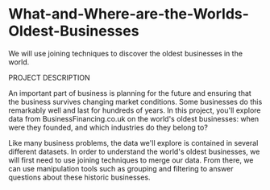 # What-and-Where-are-the-Worlds-Oldest-Businesses
We will use joining techniques to discover the oldest businesses in the world.

PROJECT DESCRIPTION

An important part of business is planning for the future and ensuring that the business survives changing market conditions.
Some businesses do this remarkably well and last for hundreds of years.
In this project, you'll explore data from BusinessFinancing.co.uk on the world's oldest businesses: when were they founded, and which industries do they belong to?

Like many business problems, the data we'll explore is contained in several different datasets.
In order to understand the world's oldest businesses, we will first need to use joining techniques to merge our data.
From there, we can use manipulation tools such as grouping and filtering to answer questions about these historic businesses.
